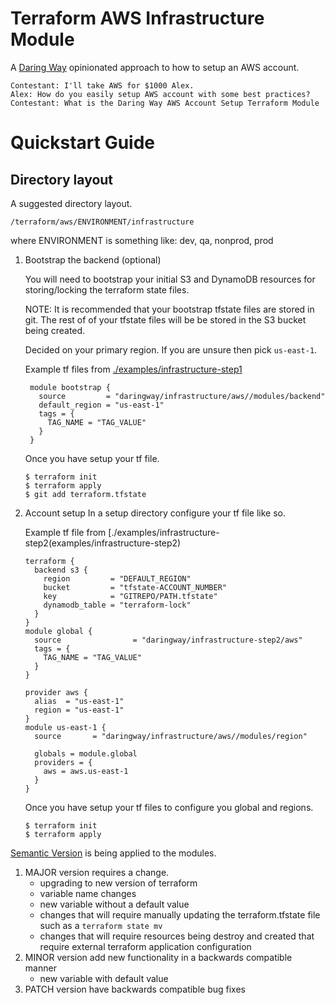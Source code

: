 # Terraform AWS Infrastructure Module
A [Daring Way](https://www/daringway.com/) opinionated approach to how to setup an AWS account.

    Contestant: I'll take AWS for $1000 Alex.
    Alex: How do you easily setup AWS account with some best practices?
    Contestant: What is the Daring Way AWS Account Setup Terraform Module

# Quickstart Guide

## Directory layout
A suggested directory layout.

```
/terraform/aws/ENVIRONMENT/infrastructure
```

where ENVIRONMENT is something like:  dev, qa, nonprod, prod

1) Bootstrap the backend (optional)

    You will need to bootstrap your initial S3 and DynamoDB resources for storing/locking the terraform state files.
    
    NOTE: It is recommended that your bootstrap tfstate files are stored in git. The rest of of your tfstate files will 
    be be stored in the S3 bucket being created.
    
    Decided on your primary region.  If you are unsure then pick `us-east-1`.
    
   Example tf files from [./examples/infrastructure-step1](examples/infrastracture-step1)
   ```hcl-terraform
    module bootstrap {
      source         = "daringway/infrastructure/aws//modules/backend"
      default_region = "us-east-1"
      tags = {
        TAG_NAME = "TAG_VALUE"
      }
    }
    ```
    
    Once you have setup your tf file.
    
    ```shell script
    $ terraform init
    $ terraform apply
    $ git add terraform.tfstate
    ```

2) Account setup
    In a setup directory configure your tf file like so.
    
   Example tf file from [./examples/infrastructure-step2(examples/infrastructure-step2)
   ```hcl-terraform
   terraform {
     backend s3 {
       region         = "DEFAULT_REGION"
       bucket         = "tfstate-ACCOUNT_NUMBER"
       key            = "GITREPO/PATH.tfstate"
       dynamodb_table = "terraform-lock"
     }
   }
   module global {
     source                = "daringway/infrastructure-step2/aws"
     tags = {
       TAG_NAME = "TAG_VALUE"
     }
   }
    
   provider aws {
     alias  = "us-east-1"
     region = "us-east-1"
   }
   module us-east-1 {
     source       = "daringway/infrastructure/aws//modules/region"
    
     globals = module.global
     providers = {
       aws = aws.us-east-1
     }
   }
   ```
    
    Once you have setup your tf files to configure you global and regions.
    
    ```shell script
    $ terraform init
    $ terraform apply
    ```

[Semantic Version](https://semver.org) is being applied to the modules. 

1. MAJOR version requires a change. 
    - upgrading to new version of terraform
    - variable name changes
    - new variable without a default value
    - changes that will require manually updating the terraform.tfstate file such as a `terraform state mv`
    - changes that will require resources being destroy and created that require external terraform application configuration
2. MINOR version add new functionality in a backwards compatible manner
    - new variable with default value
3. PATCH version have backwards compatible bug fixes